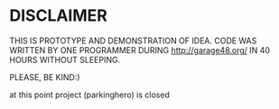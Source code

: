 # DISCLAIMER
THIS IS PROTOTYPE AND DEMONSTRATION OF IDEA. CODE WAS WRITTEN BY ONE PROGRAMMER DURING http://garage48.org/ IN 40 HOURS WITHOUT SLEEPING.

PLEASE, BE KIND:)

at this point project (parkinghero) is closed
